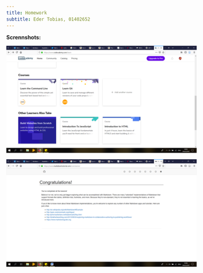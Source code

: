 ```yaml
---
title: Homework 
subtitle: Eder Tobias, 01402652
---
```


**Scrennshots:**

![CodeAcademy](../img/GitCodeAc.png)

![MarkdownTut](../img/Markdown.png)

